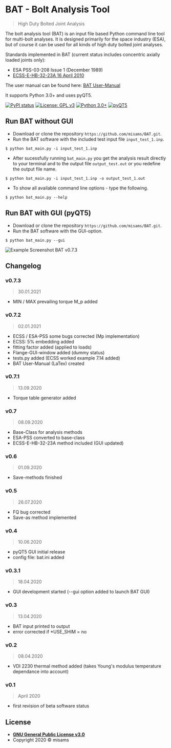# BAT - Bolt Analysis Tool
> High Duty Bolted Joint Analysis

The bolt analysis tool (BAT) is an input file based Python command line tool for multi-bolt analyses. It is designed primarily for the space industry (ESA), but of course it can be used for all kinds of high duty bolted joint analyses. 

Standards implemented in BAT (current status includes concentric axially loaded joints only):
- ESA PSS-03-208 Issue 1 (December 1989)
- [ECSS-E-HB-32-23A 16 April 2010](https://ecss.nl/hbstms/ecss-e-hb-32-23a-threaded-fasteners-handbook/)

The user manual can be found here: [BAT User-Manual](https://github.com/misams/BAT/blob/master/BAT/doc/BAT_doc/LaTex/BAT_UserManual.pdf)

It supports Python 3.0+ and uses pyQT5.

[![PyPI status](https://img.shields.io/pypi/status/ansicolortags.svg)](https://pypi.python.org/pypi/ansicolortags/)
[![License: GPL v3](https://img.shields.io/badge/License-GPLv3-blue.svg)](https://www.gnu.org/licenses/gpl-3.0)
[![Python 3.0+](https://img.shields.io/badge/Python-3.0%2B-success)](https://www.python.org)
[![pyQT5](https://img.shields.io/badge/GUI-pyQT5-success)](https://pypi.org/project/PyQt5)

## Run BAT without GUI
 
- Download or clone the repository `https://github.com/misams/BAT.git`.
- Run the BAT software with the included test input file `input_test_1.inp`.
```shell
$ python bat_main.py -i input_test_1.inp
```
- After sucessfully running `bat_main.py` you get the analysis result directly to your terminal and to the output file `output_test.out` or you redefine the output file name.
```shell
$ python bat_main.py -i input_test_1.inp -o output_test_1.out
```
- To show all available command line options - type the following.
```shell
$ python bat_main.py --help
```

## Run BAT with GUI (pyQT5)

- Download or clone the repository `https://github.com/misams/BAT.git`.
- Run the BAT software with the GUI-option.
```shell
$ python bat_main.py --gui
```
![Example Screenshot BAT v0.7.3](https://github.com/misams/BAT/blob/master/BAT/doc/bat_example.png)

## Changelog
### v0.7.3
>30.01.2021
- MIN / MAX prevailing torque M_p added

### v0.7.2
>02.01.2021
- ECSS / ESA-PSS some bugs corrected (Mp implementation)
- ECSS: 5% embedding added
- fitting factor added (applied to loads)
- Flange-GUI-window added (dummy status)
- tests.py added (ECSS worked example 7.14 added)
- BAT User-Manual (LaTex) created

### v0.7.1
>13.09.2020
- Torque table generator added

### v0.7
>08.09.2020
- Base-Class for analysis methods
- ESA-PSS converted to base-class
- ECSS-E-HB-32-23A method included (GUI updated)

### v0.6
>01.09.2020
- Save-methods finished

### v0.5
>26.07.2020
- FQ bug corrected
- Save-as method implemented

### v0.4
>10.06.2020
- pyQT5 GUI initial release
- config file: bat.ini added

### v0.3.1
>18.04.2020
- GUI development started (--gui option added to launch BAT GUI)

### v0.3
>13.04.2020
- BAT input printed to output
- error corrected if *USE_SHIM = no

### v0.2
>08.04.2020
- VDI 2230 thermal method added (takes Young's modulus temperature dependance into account)

### v0.1
>April 2020
- first revision of beta software status

## License

- **[GNU General Public License v3.0](https://www.gnu.org/licenses/gpl-3.0.txt)**
- Copyright 2020 © misams
